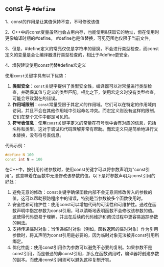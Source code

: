 ## const 与 `#define`

1、const的作用是让某值保持不变，不可修改该值

2、C++中的const变量虽然也会占用内存，也能使用&获取它的地址，但在使用时更像编译时期的#define。 #define也是值替换，可见范围也仅限于当前文件。

3、但是，#define定义的常亮仅仅是字符串的替换，不会进行类型检查，而const定义的变量是会让编译器进行类型检查的，相比于#define更安全。

4、墙裂建议使用const代替#define宏定义

使用`const`关键字具有以下优势：

1. **类型安全**：`const`关键字提供了类型安全性，编译器可以对常量进行类型检查，并确保其值与定义的类型匹配。相比之下，使用宏定义时没有类型检查，可能会导致潜在的错误。
2. **作用域限制**：`const`常量受限于其定义的作用域。它们可以在特定的作用域内访问，并且不会在其他作用域中引起命名冲突。而宏定义则没有这样的限制，它们在整个文件中都是可见的。
3. **符号表信息**：使用`const`关键字定义的常量在符号表中会有对应的信息，包括名称和类型。这对于调试和代码理解非常有帮助。而宏定义只是简单地进行文本替换，没有符号表信息。

代码示例：

```cpp
#define N 100
const int N = 100
```

在C++中，按引用传递参数时，使用const关键字可以将参数声明为"const引用"。这意味着在函数中无法修改该参数的值。以下是将参数声明为const引用的好处：

1. 避免无意的修改：const关键字确保函数内部不会无意间修改传入的参数的值。这可以帮助预防程序中的错误，特别是当参数被多个函数使用时。
2. 安全性和可维护性：使用const可以增加代码的可读性和可维护性。通过在函数声明中指定参数为const引用，可以清晰地表明函数不会修改该参数的值。这使得代码更易于理解，并且在后续的代码维护和调试过程中更容易追踪参数的用法。
3. 支持传递临时对象：当传递临时对象（例如，函数返回的临时对象）作为引用参数时，将其声明为const引用是必要的，因为临时对象无法被非const引用所绑定。
4. 优化性能：使用const引用作为参数可以避免不必要的复制。如果参数不是const引用，而是普通的非const引用，那么在函数调用时，编译器将创建参数的副本。而使用const引用则可以避免这种复制开销。

